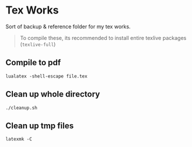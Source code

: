 # Tex Works

Sort of backup & reference folder for my tex works.

> To compile these, its recommended to install entire texlive packages (`texlive-full`)
## Compile to pdf

 `lualatex -shell-escape file.tex`
 
## Clean up whole directory
`./cleanup.sh`

## Clean up tmp files
`latexmk -C`